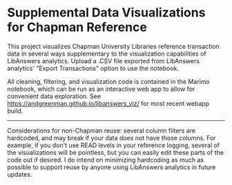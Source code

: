 # Supplemental Data Visualizations for Chapman Reference

This project visualizes Chapman University Libraries reference transaction data in several ways supplementary to the visualization capabilities of LibAnswers analytics. Upload a .CSV file exported from LibAnswers analytics' "Export Transactions" option to use the notebook.

All cleaning, filtering, and visualization code is contained in the Marimo notebook, which can be run as an interactive web app to allow for convenient data exploration. See https://andgreenman.github.io/libanswers_viz/ for most recent webapp build.

-----
Considerations for non-Chapman reuse: several column filters are hardcoded, and may break if your data does not have those columns. For example, if you don't use READ levels in your reference logging, several of the visualizations will be pointless, but you can easily edit these parts of the code out if desired. I do intend on minimizing hardcoding as much as possible to support reuse by anyone using LibAnswers analytics in future updates.
